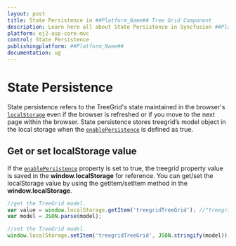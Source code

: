 ```yaml
---
layout: post
title: State Persistence in ##Platform_Name## Tree Grid Component
description: Learn here all about State Persistence in Syncfusion ##Platform_Name## Tree Grid component of Syncfusion Essential JS 2 and more.
platform: ej2-asp-core-mvc
control: State Persistence
publishingplatform: ##Platform_Name##
documentation: ug
---
```



# State Persistence

State persistence refers to the TreeGrid's state maintained in the browser's [`localStorage`](https://www.w3schools.com/html/html5_webstorage.asp#) even if the browser is refreshed or if you move to the next page within the browser.
State persistence stores treegrid’s model object in the local storage when the [`enablePersistence`](https://help.syncfusion.com/cr/cref_files/aspnetcore-js2/Syncfusion.EJ2~Syncfusion.EJ2.TreeGrid.TreeGrid~EnablePersistence.html) is defined as true.

## Get or set localStorage value

If the [`enablePersistence`](https://help.syncfusion.com/cr/cref_files/aspnetcore-js2/Syncfusion.EJ2~Syncfusion.EJ2.TreeGrid.TreeGrid~EnablePersistence.html) property is set to true, the treegrid property value is saved in the **window.localStorage** for reference. You can get/set the localStorage value by using the getItem/setItem method in the **window.localStorage**.

```typescript
//get the TreeGrid model.
var value = window.localStorage.getItem('treegridTreeGrid'); //"treegridTreeGrid" is component name + component id.
var model = JSON.parse(model);

```

```typescript
//set the TreeGrid model.
window.localStorage.setItem('treegridTreeGrid', JSON.stringify(model)); //"treegridTreeGrid" is component name + component id.

```